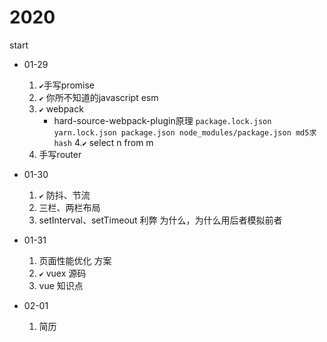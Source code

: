 # 2020
start
- 01-29
    1. `✔️`手写promise
    2. `✔️` 你所不知道的javascript  esm
    3. `✔️` webpack 
        - hard-source-webpack-plugin原理 `package.lock.json yarn.lock.json package.json node_modules/package.json md5求hash`
    4.`✔️` select n from m
    5. 手写router

- 01-30
    1. `✔️` 防抖、节流
    2. 三栏、两栏布局
    3. setInterval、setTimeout 利弊 为什么，为什么用后者模拟前者

- 01-31
    1. 页面性能优化 方案
    2. `✔️` vuex 源码
    3. vue 知识点

- 02-01
    1. 简历


